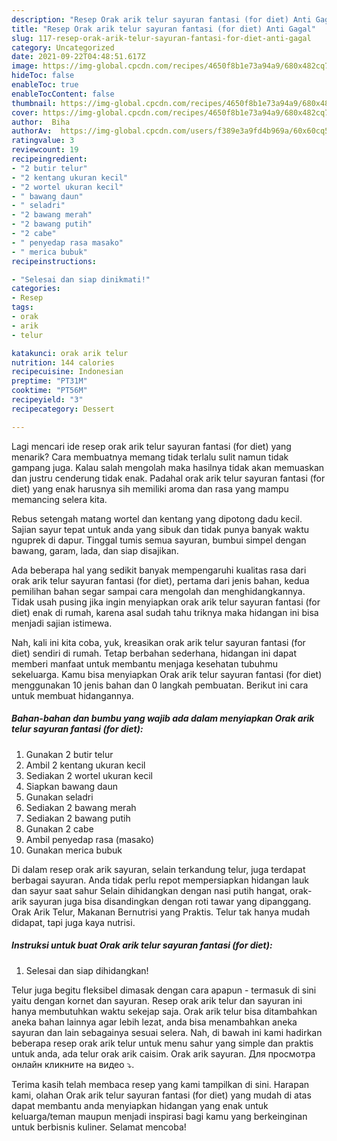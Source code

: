 ```yaml
---
description: "Resep Orak arik telur sayuran fantasi (for diet) Anti Gagal"
title: "Resep Orak arik telur sayuran fantasi (for diet) Anti Gagal"
slug: 117-resep-orak-arik-telur-sayuran-fantasi-for-diet-anti-gagal
category: Uncategorized
date: 2021-09-22T04:48:51.617Z
image: https://img-global.cpcdn.com/recipes/4650f8b1e73a94a9/680x482cq70/orak-arik-telur-sayuran-fantasi-for-diet-foto-resep-utama.jpg
hideToc: false
enableToc: true
enableTocContent: false
thumbnail: https://img-global.cpcdn.com/recipes/4650f8b1e73a94a9/680x482cq70/orak-arik-telur-sayuran-fantasi-for-diet-foto-resep-utama.jpg
cover: https://img-global.cpcdn.com/recipes/4650f8b1e73a94a9/680x482cq70/orak-arik-telur-sayuran-fantasi-for-diet-foto-resep-utama.jpg
author:  Biha
authorAv:  https://img-global.cpcdn.com/users/f389e3a9fd4b969a/60x60cq50/avatar.jpg
ratingvalue: 3
reviewcount: 19
recipeingredient:
- "2 butir telur"
- "2 kentang ukuran kecil"
- "2 wortel ukuran kecil"
- " bawang daun"
- " seladri"
- "2 bawang merah"
- "2 bawang putih"
- "2 cabe"
- " penyedap rasa masako"
- " merica bubuk"
recipeinstructions:

- "Selesai dan siap dinikmati!"
categories:
- Resep
tags:
- orak
- arik
- telur

katakunci: orak arik telur 
nutrition: 144 calories
recipecuisine: Indonesian
preptime: "PT31M"
cooktime: "PT56M"
recipeyield: "3"
recipecategory: Dessert

---
```



Lagi mencari ide resep orak arik telur sayuran fantasi (for diet) yang menarik? Cara membuatnya memang tidak terlalu sulit namun tidak gampang juga. Kalau salah mengolah maka hasilnya tidak akan memuaskan dan justru cenderung tidak enak. Padahal orak arik telur sayuran fantasi (for diet) yang enak harusnya sih memiliki aroma dan rasa yang mampu memancing selera kita.


Rebus setengah matang wortel dan kentang yang dipotong dadu kecil. Sajian sayur tepat untuk anda yang sibuk dan tidak punya banyak waktu nguprek di dapur. Tinggal tumis semua sayuran, bumbui simpel dengan bawang, garam, lada, dan siap disajikan.

Ada beberapa hal yang sedikit banyak mempengaruhi kualitas rasa dari orak arik telur sayuran fantasi (for diet), pertama dari jenis bahan, kedua pemilihan bahan segar sampai cara mengolah dan menghidangkannya. Tidak usah pusing jika ingin menyiapkan orak arik telur sayuran fantasi (for diet) enak di rumah, karena asal sudah tahu triknya maka hidangan ini bisa menjadi sajian istimewa.


Nah, kali ini kita coba, yuk, kreasikan orak arik telur sayuran fantasi (for diet) sendiri di rumah. Tetap berbahan sederhana, hidangan ini dapat memberi manfaat untuk membantu menjaga kesehatan tubuhmu sekeluarga. Kamu bisa menyiapkan Orak arik telur sayuran fantasi (for diet) menggunakan 10 jenis bahan dan 0 langkah pembuatan. Berikut ini cara untuk membuat hidangannya.

<!--inarticleads1-->

##### Bahan-bahan dan bumbu yang wajib ada dalam menyiapkan Orak arik telur sayuran fantasi (for diet):

1. Gunakan 2 butir telur
1. Ambil 2 kentang ukuran kecil
1. Sediakan 2 wortel ukuran kecil
1. Siapkan  bawang daun
1. Gunakan  seladri
1. Sediakan 2 bawang merah
1. Sediakan 2 bawang putih
1. Gunakan 2 cabe
1. Ambil  penyedap rasa (masako)
1. Gunakan  merica bubuk


Di dalam resep orak arik sayuran, selain terkandung telur, juga terdapat berbagai sayuran. Anda tidak perlu repot mempersiapkan hidangan lauk dan sayur saat sahur Selain dihidangkan dengan nasi putih hangat, orak-arik sayuran juga bisa disandingkan dengan roti tawar yang dipanggang. Orak Arik Telur, Makanan Bernutrisi yang Praktis. Telur tak hanya mudah didapat, tapi juga kaya nutrisi. 

<!--inarticleads2-->

##### Instruksi untuk buat Orak arik telur sayuran fantasi (for diet):


1. Selesai dan siap dihidangkan!

Telur juga begitu fleksibel dimasak dengan cara apapun - termasuk di sini yaitu dengan kornet dan sayuran. Resep orak arik telur dan sayuran ini hanya membutuhkan waktu sekejap saja. Orak arik telur bisa ditambahkan aneka bahan lainnya agar lebih lezat, anda bisa menambahkan aneka sayuran dan lain sebagainya sesuai selera. Nah, di bawah ini kami hadirkan beberapa resep orak arik telur untuk menu sahur yang simple dan praktis untuk anda, ada telur orak arik caisim. Orak arik sayuran. Для просмотра онлайн кликните на видео ⤵. 

Terima kasih telah membaca resep yang kami tampilkan di sini. Harapan kami, olahan Orak arik telur sayuran fantasi (for diet) yang mudah di atas dapat membantu anda menyiapkan hidangan yang enak untuk keluarga/teman maupun menjadi inspirasi bagi kamu yang berkeinginan untuk berbisnis kuliner. Selamat mencoba!
